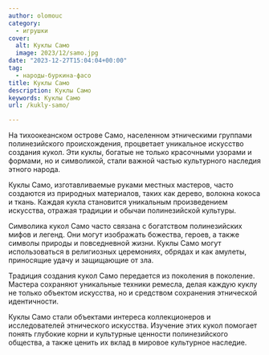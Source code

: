 ```yaml
---
author: olomouc
category:
  - игрушки
cover:
  alt: Куклы Само
  image: 2023/12/samo.jpg
date: "2023-12-27T15:04:04+00:00"
tag:
  - народы-буркина-фасо
title: Куклы Само
description: Куклы Само
keywords: Куклы Само
url: /kukly-samo/

---
```

На тихоокеанском острове Само, населенном этническими группами полинезийского происхождения, процветает уникальное искусство создания кукол. Эти куклы, богатые не только красочными узорами и формами, но и символикой, стали важной частью культурного наследия этного народа.

Куклы Само, изготавливаемые руками местных мастеров, часто создаются из природных материалов, таких как дерево, волокна кокоса и ткань. Каждая кукла становится уникальным произведением искусства, отражая традиции и обычаи полинезийской культуры.

Символика кукол Само часто связана с богатством полинезийских мифов и легенд. Они могут изображать божества, героев, а также символы природы и повседневной жизни. Куклы Само могут использоваться в религиозных церемониях, обрядах и как амулеты, приносящие удачу и защищающие от зла.

Традиция создания кукол Само передается из поколения в поколение. Мастера сохраняют уникальные техники ремесла, делая каждую куклу не только объектом искусства, но и средством сохранения этнической идентичности.

Куклы Само стали объектами интереса коллекционеров и исследователей этнического искусства. Изучение этих кукол помогает понять глубокие корни и культурные ценности полинезийского общества, а также ценить их вклад в мировое культурное наследие.
